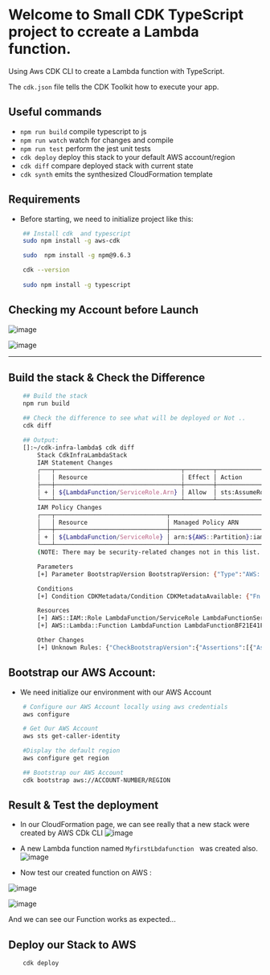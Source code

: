 # Welcome to Small CDK TypeScript project to ccreate a Lambda function.

Using Aws CDK CLI to create a Lambda function with TypeScript.

The `cdk.json` file tells the CDK Toolkit how to execute your app.

## Useful commands

* `npm run build`   compile typescript to js
* `npm run watch`   watch for changes and compile
* `npm run test`    perform the jest unit tests
* `cdk deploy`      deploy this stack to your default AWS account/region
* `cdk diff`        compare deployed stack with current state
* `cdk synth`       emits the synthesized CloudFormation template


## Requirements

- Before starting, we need to initialize project like this:
```bash
    ## Install cdk  and typescript
    sudo npm install -g aws-cdk

    sudo  npm install -g npm@9.6.3

    cdk --version
 
    sudo npm install -g typescript
```

## Checking my Account  before Launch

![image](https://user-images.githubusercontent.com/71230412/229918731-95431bd0-2129-4ef9-9423-4c2dc3bca771.png)
    
 ![image](https://user-images.githubusercontent.com/71230412/229919639-ef164442-15a4-4502-96cb-9721e4ee219e.png)


- - -

## Build the stack & Check the Difference

```bash
    ## Build the stack
    npm run build

    ## Check the difference to see what will be deployed or Not ..
    cdk diff

    ## Output:
    []:~/cdk-infra-lambda$ cdk diff
        Stack CdkInfraLambdaStack
        IAM Statement Changes
        ┌───┬───────────────────────────────────┬────────┬────────────────┬──────────────────────────────┬───────────┐
        │   │ Resource                          │ Effect │ Action         │ Principal                    │ Condition │
        ├───┼───────────────────────────────────┼────────┼────────────────┼──────────────────────────────┼───────────┤
        │ + │ ${LambdaFunction/ServiceRole.Arn} │ Allow  │ sts:AssumeRole │ Service:lambda.amazonaws.com │           │
        └───┴───────────────────────────────────┴────────┴────────────────┴──────────────────────────────┴───────────┘
        IAM Policy Changes
        ┌───┬───────────────────────────────┬────────────────────────────────────────────────────────────────────────────────┐
        │   │ Resource                      │ Managed Policy ARN                                                             │
        ├───┼───────────────────────────────┼────────────────────────────────────────────────────────────────────────────────┤
        │ + │ ${LambdaFunction/ServiceRole} │ arn:${AWS::Partition}:iam::aws:policy/service-role/AWSLambdaBasicExecutionRole │
        └───┴───────────────────────────────┴────────────────────────────────────────────────────────────────────────────────┘
        (NOTE: There may be security-related changes not in this list. See https://github.com/aws/aws-cdk/issues/1299)

        Parameters
        [+] Parameter BootstrapVersion BootstrapVersion: {"Type":"AWS::SSM::Parameter::Value<String>","Default":"/cdk-bootstrap/hnb659fds/version","Description":"Version of the CDK Bootstrap resources in this environment, automatically retrieved from SSM Parameter Store. [cdk:skip]"}

        Conditions
        [+] Condition CDKMetadata/Condition CDKMetadataAvailable: {"Fn::Or":[{"Fn::Or":[{"Fn::Equals":[{"Ref":"AWS::Region"},"af-south-1"]},{"Fn::Equals":[{"Ref":"AWS::Region"},"ap-east-1"]},{"Fn::Equals":[{"Ref":"AWS::Region"},"ap-northeast-1"]},{"Fn::Equals":[{"Ref":"AWS::Region"},"ap-northeast-2"]},{"Fn::Equals":[{"Ref":"AWS::Region"},"ap-south-1"]},{"Fn::Equals":[{"Ref":"AWS::Region"},"ap-southeast-1"]},{"Fn::Equals":[{"Ref":"AWS::Region"},"ap-southeast-2"]},{"Fn::Equals":[{"Ref":"AWS::Region"},"ca-central-1"]},{"Fn::Equals":[{"Ref":"AWS::Region"},"cn-north-1"]},{"Fn::Equals":[{"Ref":"AWS::Region"},"cn-northwest-1"]}]},{"Fn::Or":[{"Fn::Equals":[{"Ref":"AWS::Region"},"eu-central-1"]},{"Fn::Equals":[{"Ref":"AWS::Region"},"eu-north-1"]},{"Fn::Equals":[{"Ref":"AWS::Region"},"eu-south-1"]},{"Fn::Equals":[{"Ref":"AWS::Region"},"eu-west-1"]},{"Fn::Equals":[{"Ref":"AWS::Region"},"eu-west-2"]},{"Fn::Equals":[{"Ref":"AWS::Region"},"eu-west-3"]},{"Fn::Equals":[{"Ref":"AWS::Region"},"me-south-1"]},{"Fn::Equals":[{"Ref":"AWS::Region"},"sa-east-1"]},{"Fn::Equals":[{"Ref":"AWS::Region"},"us-east-1"]},{"Fn::Equals":[{"Ref":"AWS::Region"},"us-east-2"]}]},{"Fn::Or":[{"Fn::Equals":[{"Ref":"AWS::Region"},"us-west-1"]},{"Fn::Equals":[{"Ref":"AWS::Region"},"us-west-2"]}]}]}

        Resources
        [+] AWS::IAM::Role LambdaFunction/ServiceRole LambdaFunctionServiceRoleC555A460 
        [+] AWS::Lambda::Function LambdaFunction LambdaFunctionBF21E41F 

        Other Changes
        [+] Unknown Rules: {"CheckBootstrapVersion":{"Assertions":[{"Assert":{"Fn::Not":[{"Fn::Contains":[["1","2","3","4","5"],{"Ref":"BootstrapVersion"}]}]},"AssertDescription":"CDK bootstrap stack version 6 required. Please run 'cdk bootstrap' with a recent version of the CDK CLI."}]}}
```

## Bootstrap our AWS Account:
- We need initialize our environment with our AWS Account
```bash
    # Configure our AWS Account locally using aws credentials
    aws configure

    # Get Our AWS Account
    aws sts get-caller-identity

    #Display the default region
    aws configure get region

    ## Bootstrap our AWS Account
    cdk bootstrap aws://ACCOUNT-NUMBER/REGION

```

## Result & Test the deployment

- In our CloudFormation page, we can see really that a new stack were created by AWS CDk CLI
![image](https://user-images.githubusercontent.com/71230412/229923131-978878a0-dd40-4486-b5c0-e8460fbcc577.png)

- A new Lambda function named `MyfirstLbdafunction ` was created also.
![image](https://user-images.githubusercontent.com/71230412/229923433-aa717870-1e35-4c78-93e1-781e84330cdc.png)

- Now test our created function on AWS :

![image](https://user-images.githubusercontent.com/71230412/229924561-5bda9191-836d-4c3b-b0cf-c0e384d7eb8a.png)

![image](https://user-images.githubusercontent.com/71230412/229924919-4da6dd14-dd7b-4a18-bcda-c38841712f07.png)

And we can see our Function works as expected...


## Deploy our Stack to AWS

```bash
    cdk deploy
```
